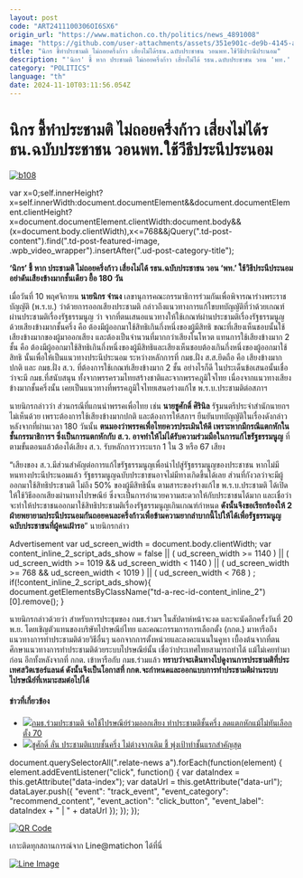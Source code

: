 ```yaml
---
layout: post
code: "ART2411100306OI6SX6"
origin_url: "https://www.matichon.co.th/politics/news_4891008"
image: "https://github.com/user-attachments/assets/351e901c-de9b-4145-a79a-6894f2c648e6"
title: "นิกร ชี้ทำประชามติ ไม่ถอยครึ่งก้าว เสี่ยงไม่ได้รธน.ฉบับประชาชน วอนพท.ใช้วีธีประนีประนอม"
description: "'นิกร' ชี้ หาก ประชามติ ไม่ถอยครึ่งก้าว เสี่ยงไม่ได้ รธน.ฉบับประชาชน วอน 'พท.' ใช้วิธีประนีประนอม อย่าดันเสียงข้างมากชั้นเดียว ยื้อ 180 วัน"
category: "POLITICS"
language: "th"
date: 2024-11-10T03:11:56.054Z
---
```


# นิกร ชี้ทำประชามติ ไม่ถอยครึ่งก้าว เสี่ยงไม่ได้รธน.ฉบับประชาชน วอนพท.ใช้วีธีประนีประนอม

[![](https://www.matichon.co.th/wp-content/uploads/2024/11/b108.jpg "b108")](https://www.matichon.co.th/wp-content/uploads/2024/11/b108.jpg)

var x=0;self.innerHeight?x=self.innerWidth:document.documentElement&&document.documentElement.clientHeight?x=document.documentElement.clientWidth:document.body&&(x=document.body.clientWidth),x<=768&&jQuery(".td-post-content").find(".td-post-featured-image, .wpb\_video\_wrapper").insertAfter(".ud-post-category-title");

**‘นิกร’ ชี้ หาก ประชามติ ไม่ถอยครึ่งก้าว เสี่ยงไม่ได้ รธน.ฉบับประชาชน วอน ‘พท.’ ใช้วิธีประนีประนอม อย่าดันเสียงข้างมากชั้นเดียว ยื้อ 180 วัน**

เมื่อวันที่ 10 พฤศจิกายน **นายนิกร จำนง** เลขานุการคณะกรรมาธิการร่วมกันเพื่อพิจารณาร่างพระราชบัญญัติ (พ.ร.บ.) ว่าด้วยการออกเสียงประชามติ กล่าวถึงแนวทางการแก้ไขบทบัญญัติที่ว่าด้วยเกณฑ์ผ่านประชามติเรื่องรัฐธรรมนูญ ว่า จากที่ตนเสนอแนวทางให้ใช้เกณฑ์ผ่านประชามติเรื่องรัฐธรรมนูญด้วยเสียงข้างมากชั้นครึ่ง คือ ต้องมีผู้ออกมาใช้สิทธิเกินกึ่งหนึ่งของผู้มีสิทธิ ขณะที่เสียงเห็นชอบนั้นใช้เสียงข้างมากของผู้มาออกเสียง และต้องเป็นจำนวนที่มากกว่าเสียงโนโหวต แทนการใช้เสียงข้างมาก 2 ชั้น คือ ต้องมีผู้ออกมาใช้สิทธิเกินกึ่งหนึ่งของผู้มีสิทธิและเสียงเห็นชอบต้องเกินกึ่งหนึ่งของผู้ออกมาใช้สิทธิ นั้นเพื่อให้เป็นแนวทางประนีประนอม ระหว่างหลักการที่ กมธ.ฝั่ง ส.ส.ยึดถือ คือ เสียงข้างมากปกติ และ กมธ.ฝั่ง ส.ว. ที่ต้องการใช้เกณฑ์เสียงข้างมาก 2 ชั้น อย่างไรก็ดี ในประเด็นข้อเสนอนั้นเชื่อว่าจะมี กมธ.ที่สนับสนุน ทั้งจากพรรครวมไทยสร้างชาติและจากพรรคภูมิใจไทย เนื่องจากแนวทางเสียงข้างมากชั้นครึ่งนั้น เคยเป็นแนวทางที่พรรคภูมิใจไทยเสนอร่างแก้ไข พ.ร.บ.ประชามติต่อสภาฯ

นายนิกรกล่าวว่า ส่วนกรณีที่แกนนำพรรคเพื่อไทย เช่น **นายชูศักดิ์ ศิรินิล** รัฐมนตรีประจำสำนักนายกฯ ไม่เห็นด้วย เพราะต้องการใช้เสียงข้างมากปกติ และต้องการให้สภาฯ ยืนยันบทบัญญัติในเรื่องดังกล่าว หลังจากที่ผ่านเวลา 180 วันนั้น **ตนมองว่าพรรคเพื่อไทยควรประเมินให้ดี เพราะหากมีกรณีแตกหักในชั้นกรรมาธิการฯ ซึ่งเป็นการแตกหักกับ ส.ว. อาจทำให้ไม่ได้รับความร่วมมือในการแก้ไขรัฐธรรมนูญ** ที่ตามขั้นตอนแล้วต้องได้เสียง ส.ว. รับหลักการวาระแรก 1 ใน 3 หรือ 67 เสียง

“เสียงของ ส.ว.มีส่วนสำคัญต่อการแก้ไขรัฐธรรมนูญเพื่อนำไปสู่รัฐธรรมนูญของประชาชน หากไม่มีหนทางประนีประนอมแล้ว รัฐธรรมนูญฉบับประชาชนอาจไม่มีทางเกิดขึ้นได้เลย ส่วนที่กังวลว่าจะมีผู้ออกมาใช้สิทธิประชามติ ไม่ถึง 50% ของผู้มีสิทธินั้น ตามสาระของร่างแก้ไข พ.ร.บ.ประชามติ ได้เปิดให้ใช้วิธีออกเสียงผ่านทางไปรษณีย์ ซึ่งจะเป็นการอำนวยความสะดวกให้กับประชาชนได้มาก และเชื่อว่าจะทำให้ประชาชนออกมาใช้สิทธิประชามติเรื่องรัฐธรรมนูญเกินเกณฑ์กำหนด **ดังนั้นจึงขอเรียกร้องให้ 2 ฝ่ายพยายามประนีประนอมกันถอยคนละครึ่งก้าวเพื่อข้ามความยากลำบากนี้ไปให้ได้เพื่อรัฐธรรมนูญฉบับประชาชนที่ผู้คนเฝ้ารอ**” นายนิกรกล่าว

Advertisement var ud\_screen\_width = document.body.clientWidth; var content\_inline\_2\_script\_ads\_show = false || ( ud\_screen\_width >= 1140 ) || ( ud\_screen\_width >= 1019 && ud\_screen\_width < 1140 ) || ( ud\_screen\_width >= 768 && ud\_screen\_width < 1019 ) || ( ud\_screen\_width < 768 ) ; if(!content\_inline\_2\_script\_ads\_show){ document.getElementsByClassName("td-a-rec-id-content\_inline\_2")\[0\].remove(); }

นายนิกรกล่าวด้วยว่า สำหรับการประชุมของ กมธ.ร่วมฯ ในสัปดาห์หน้าจะงด และจะนัดอีกครั้งวันที่ 20 พ.ย. โดยเชิญตัวแทนของบริษัทไปรษณีย์ไทย และคณะกรรมการการเลือกตั้ง (กกต.) มาหารือถึงแนวทางการทำประชามติด้วยวิธีอื่นๆ นอกจากการตั้งหน่วยและลงคะแนนในคูหา เบื้องต้นจากที่ตนศึกษาแนวทางการทำประชามติด้วยระบบไปรษณีย์นั้น เชื่อว่าประเทศไทยสามารถทำได้ แม้ไม่เคยทำมาก่อน อีกทั้งหลังจากที่ กกต. เข้าหารือกับ กมธ.ร่วมแล้ว **ทราบว่าจะเดินทางไปดูงานการประชามติที่ประเทศสวิตเซอร์แลนด์ ดังนั้นจึงเป็นโอกาสที่ กกต.จะกำหนดและออกแบบการทำประชามติผ่านระบบไปรษณีย์ที่เหมาะสมต่อไปได้**

#### ข่าวที่เกี่ยวข้อง

*   [![](https://www.matichon.co.th/wp-content/uploads/2024/11/728-65-150x150.jpg)กมธ.ร่วมประชามติ จ่อใช้ไปรษณีย์ร่วมออกเสียง ทำประชามติชั้นครึ่ง ลดแตกหักแม้ไม่ทันเลือกตั้ง 70](https://www.matichon.co.th/politics/news_4885637)
*   [![](https://www.matichon.co.th/wp-content/uploads/2024/11/1-84-150x150.jpg)ชูศักดิ์ ลั่น ประชามติแบบชั้นครึ่ง ไม่ต่างจากเดิม ชี้ พุ่งเป้าทำชั้นแรกสำคัญสุด](https://www.matichon.co.th/politics/news_4886550)

document.querySelectorAll(".relate-news a").forEach(function(element) { element.addEventListener("click", function() { var dataIndex = this.getAttribute("data-index"); var dataUrl = this.getAttribute("data-url"); dataLayer.push({ "event": "track\_event", "event\_category": "recommend\_content", "event\_action": "click\_button", "event\_label": dataIndex + " | " + dataUrl }); }); });

[![QR Code](https://www.matichon.co.th/wp-content/uploads/2023/07/wob1371z.jpg)](https://lin.ee/ht0nDxX)

เกาะติดทุกสถานการณ์จาก Line@matichon ได้ที่นี่

[![Line Image](https://www.matichon.co.th/wp-content/uploads/2023/07/th.png)](https://lin.ee/ht0nDxX)
